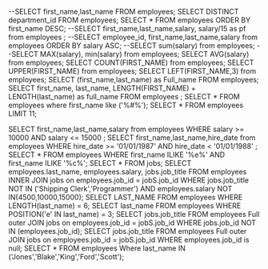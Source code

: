 
--SELECT first_name,last_name FROM employees;
SELECT DISTINCT department_id FROM employees;
SELECT * FROM employees ORDER BY first_name DESC;
--SELECT first_name,last_name,salary, salary/15 as pf from employees ;
--SELECT employee_id, first_name,last_name,salary from employees ORDER BY salary ASC;
--SELECT sum(salary) from employees;
--SELECT MAX(salary), min(salary) from employees;
SELECT AVG(salary) from employees;
SELECT COUNT(FIRST_NAME) from employees;
SELECT UPPER(FIRST_NAME) from employees;
SELECT LEFT(FIRST_NAME,3) from employees;
SELECT (first_name,last_name) as Full_name FROM employees;
SELECT first_name, last_name, LENGTH(FIRST_NAME) + LENGTH(last_name) as full_name FROM employees ;
SELECT * FROM employees where first_name like ('%#%');
SELECT * FROM employees LIMIT 11;


SELECT first_name,last_name,salary from employees WHERE salary >= 10000 AND salary <= 15000 ;
SELECT first_name,last_name,hire_date from employees WHERE hire_date >= '01/01/1987' AND hire_date < '01/01/1988' ;
SELECT * FROM employees WHERE first_name ILIKE '%e%' AND first_name ILIKE '%c%';
SELECT * FROM jobs;
SELECT employees.last_name, employees.salary, jobs.job_title FROM employees INNER JOIN jobs on employees.job_id = jobS.job_id WHERE jobs.job_title NOT IN ('Shipping Clerk','Programmer') AND employees.salary NOT IN(4500,10000,15000);
SELECT LAST_NAME FROM employees WHERE LENGTH(last_name) = 6;
SELECT last_name FROM employees WHERE POSITION('e' IN last_name) = 3;
SELECT  jobs.job_title FROM employees Full outer JOIN jobs on employees.job_id = jobS.job_id WHERE jobs.job_id NOT IN (employees.job_id);
SELECT  jobs.job_title FROM employees Full outer JOIN jobs on employees.job_id = jobS.job_id WHERE employees.job_id is null;
SELECT * FROM employees Where last_name IN ('Jones','Blake','King','Ford','Scott');


